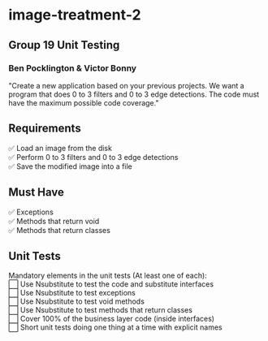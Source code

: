 # image-treatment-2

## Group 19 Unit Testing
### Ben Pocklington &amp; Victor Bonny

"Create a new application based on your previous projects. We want a program that does 0 to 3 filters and 0 to 3 edge detections. The code must have the maximum possible code coverage."

## Requirements
✅ Load an image from the disk  
✅ Perform 0 to 3 filters and 0 to 3 edge detections  
✅ Save the modified image into a file  

## Must Have
✅ Exceptions  
✅ Methods that return void  
✅ Methods that return classes   

## Unit Tests
Mandatory elements in the unit tests (At least one of each):  
⬜️ Use Nsubstitute to test the code and substitute interfaces  
⬜️ Use Nsubstitute to test exceptions  
⬜️ Use Nsubstitute to test void methods  
⬜️ Use Nsubstitute to test methods that return classes  
⬜️ Cover 100% of the business layer code (inside interfaces)  
⬜️ Short unit tests doing one thing at a time with explicit names  

